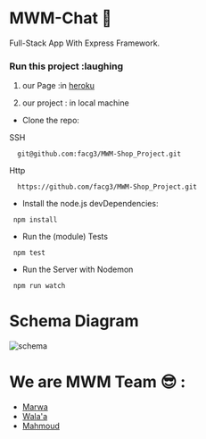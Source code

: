 # MWM-Chat 💬
 Full-Stack App With Express Framework.  


 ### Run this project :laughing


  1. our Page :in [heroku](https://mwm-chat.herokuapp.com/)

  2. our project : in local machine

 - Clone the repo:

 SSH 
 ```
   git@github.com:facg3/MWM-Shop_Project.git
```

 Http 
 ```
   https://github.com/facg3/MWM-Shop_Project.git
```

 - Install the node.js devDependencies:
```
 npm install
```
 - Run the (module) Tests
```
 npm test
```
 - Run the Server with Nodemon
```
 npm run watch
```

# Schema Diagram
![schema](https://scontent.fjrs2-1.fna.fbcdn.net/v/t34.0-12/26105707_885360958306782_1471724217_n.png?oh=b49a9f9111bd9248a421245c1a61df0b&oe=5A4B2546)








# We are MWM Team :sunglasses: :
* [Marwa](https://github.com/MarwaBj)
* [Wala'a](https://github.com/walaamedhat)
* [Mahmoud](https://github.com/MahmoudMH)

